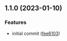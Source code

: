 

## 1.1.0 (2023-01-10)


### Features

* initial commit ([fee6103](https://github.com/Sdavletshina/release-it-demo/commit/fee610376b9cb49b044384aa93e2995e77d3e09f))